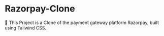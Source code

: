 # Razorpay-Clone
📍 This Project is a Clone of the payment gateway platform Razorpay, built using Tailwind CSS.
